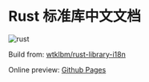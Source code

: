 # Rust 标准库中文文档

![rust](https://img.shields.io/badge/Rust-1.55-red)

Build from: [wtklbm/rust-library-i18n](https://github.com/wtklbm/rust-library-i18n)

Online preview: [Github Pages](https://dirname.github.io/rust-std-doc/std/)
